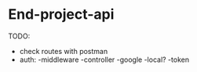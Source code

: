 # End-project-api

TODO:
- check routes with postman
- auth:
    -middleware
    -controller
        -google
        -local?
        -token